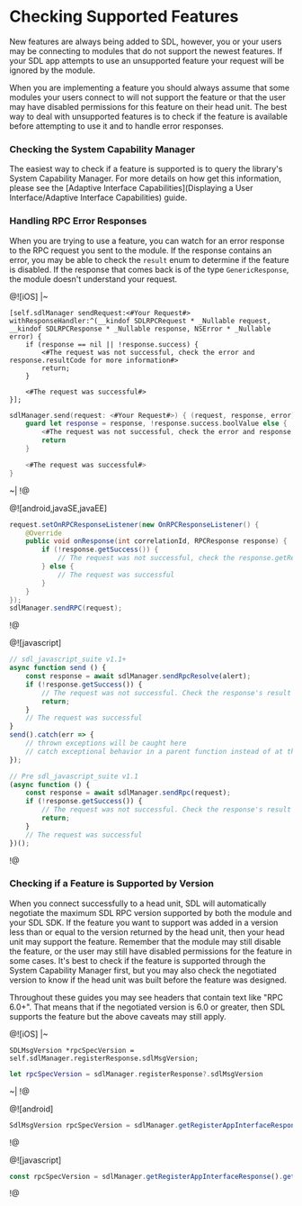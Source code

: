 # Checking Supported Features
New features are always being added to SDL, however, you or your users may be connecting to modules that do not support the newest features. If your SDL app attempts to use an unsupported feature your request will be ignored by the module.

When you are implementing a feature you should always assume that some modules your users connect to will not support the feature or that the user may have disabled permissions for this feature on their head unit. The best way to deal with unsupported features is to check if the feature is available before attempting to use it and to handle error responses.

### Checking the System Capability Manager
The easiest way to check if a feature is supported is to query the library's System Capability Manager. For more details on how get this information, please see the [Adaptive Interface Capabilities](Displaying a User Interface/Adaptive Interface Capabilities) guide.

### Handling RPC Error Responses
When you are trying to use a feature, you can watch for an error response to the RPC request you sent to the module. If the response contains an error, you may be able to check the `result` enum to determine if the feature is disabled. If the response that comes back is of the type `GenericResponse`, the module doesn't understand your request.

@![iOS]
|~
```objc
[self.sdlManager sendRequest:<#Your Request#> withResponseHandler:^(__kindof SDLRPCRequest * _Nullable request, __kindof SDLRPCResponse * _Nullable response, NSError * _Nullable error) {
    if (response == nil || !response.success) {
        <#The request was not successful, check the error and response.resultCode for more information#>
        return;
    }

    <#The request was successful#>
}];
```
```swift
sdlManager.send(request: <#Your Request#>) { (request, response, error) in
    guard let response = response, !response.success.boolValue else {
        <#The request was not successful, check the error and response.resultCode for more information#>
        return
    }

    <#The request was successful#>
}
```
~|
!@

@![android,javaSE,javaEE]
```java
request.setOnRPCResponseListener(new OnRPCResponseListener() {
    @Override
    public void onResponse(int correlationId, RPCResponse response) {
        if (!response.getSuccess()) {
            // The request was not successful, check the response.getResultCode() and response.getInfo() for more information.
        } else {
            // The request was successful
        }
    }
});
sdlManager.sendRPC(request);
```
!@

@![javascript]
```js
// sdl_javascript_suite v1.1+
async function send () {
    const response = await sdlManager.sendRpcResolve(alert);
    if (!response.getSuccess()) {
        // The request was not successful. Check the response's result code for more information
        return;
    }
    // The request was successful
}
send().catch(err => {
    // thrown exceptions will be caught here
    // catch exceptional behavior in a parent function instead of at the RPC sending level
});

// Pre sdl_javascript_suite v1.1
(async function () {
    const response = await sdlManager.sendRpc(request);
    if (!response.getSuccess()) {
        // The request was not successful. Check the response's result code or catch and log the Promise error for more information
        return;
    }
    // The request was successful
})();
```
!@

### Checking if a Feature is Supported by Version
When you connect successfully to a head unit, SDL will automatically negotiate the maximum SDL RPC version supported by both the module and your SDL SDK. If the feature you want to support was added in a version less than or equal to the version returned by the head unit, then your head unit may support the feature. Remember that the module may still disable the feature, or the user may still have disabled permissions for the feature in some cases. It's best to check if the feature is supported through the System Capability Manager first, but you may also check the negotiated version to know if the head unit was built before the feature was designed.

Throughout these guides you may see headers that contain text like "RPC 6.0+". That means that if the negotiated version is 6.0 or greater, then SDL supports the feature but the above caveats may still apply.

@![iOS]
|~
```objc
SDLMsgVersion *rpcSpecVersion = self.sdlManager.registerResponse.sdlMsgVersion;
```
```swift
let rpcSpecVersion = sdlManager.registerResponse?.sdlMsgVersion
```
~|
!@

@![android]
```java
SdlMsgVersion rpcSpecVersion = sdlManager.getRegisterAppInterfaceResponse().getSdlMsgVersion();
```
!@

@![javascript]
```js
const rpcSpecVersion = sdlManager.getRegisterAppInterfaceResponse().getSdlMsgVersion();
```
!@ 
